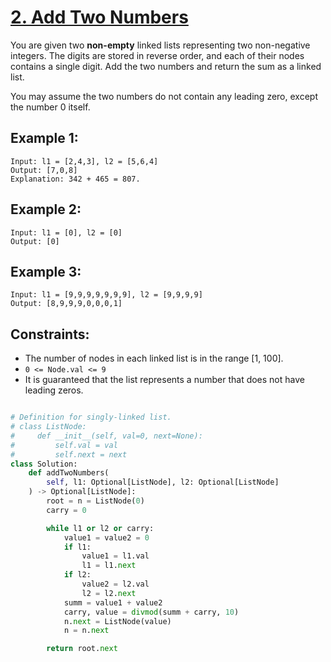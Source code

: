 # [2. Add Two Numbers](https://leetcode.com/problems/add-two-numbers/description/)

You are given two **non-empty** linked lists representing two non-negative integers. The digits are stored in reverse order, and each of their nodes contains a single digit. Add the two numbers and return the sum as a linked list.

You may assume the two numbers do not contain any leading zero, except the number 0 itself.

## Example 1:

```
Input: l1 = [2,4,3], l2 = [5,6,4]
Output: [7,0,8]
Explanation: 342 + 465 = 807.
```

## Example 2:

```
Input: l1 = [0], l2 = [0]
Output: [0]
```

## Example 3:

```
Input: l1 = [9,9,9,9,9,9,9], l2 = [9,9,9,9]
Output: [8,9,9,9,0,0,0,1]
```

## Constraints:

- The number of nodes in each linked list is in the range [1, 100].
- `0 <= Node.val <= 9`
- It is guaranteed that the list represents a number that does not have leading zeros.

```python

# Definition for singly-linked list.
# class ListNode:
#     def __init__(self, val=0, next=None):
#         self.val = val
#         self.next = next
class Solution:
    def addTwoNumbers(
        self, l1: Optional[ListNode], l2: Optional[ListNode]
    ) -> Optional[ListNode]:
        root = n = ListNode(0)
        carry = 0

        while l1 or l2 or carry:
            value1 = value2 = 0
            if l1:
                value1 = l1.val
                l1 = l1.next
            if l2:
                value2 = l2.val
                l2 = l2.next
            summ = value1 + value2
            carry, value = divmod(summ + carry, 10)
            n.next = ListNode(value)
            n = n.next

        return root.next

```
